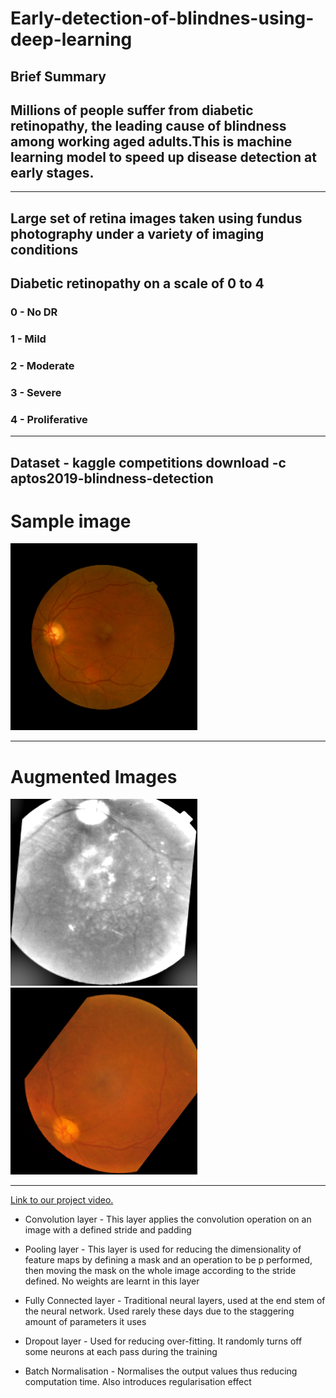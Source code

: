 # Early-detection-of-blindnes-using-deep-learning
## Brief Summary
## Millions of people suffer from diabetic retinopathy, the leading cause of blindness among working aged adults.This is  machine learning model to speed up disease detection at early stages.

---
## Large set of retina images taken using fundus photography under a variety of imaging conditions
## Diabetic retinopathy on a scale of 0 to 4
### 0 - No DR
### 1 - Mild
### 2 - Moderate
### 3 - Severe
### 4 - Proliferative 
---
## Dataset - kaggle competitions download -c aptos2019-blindness-detection

# Sample image

![sample_image](_98_1188351.png)

---


# Augmented Images

![sample_image](104.png) 
![sample_image](_11_2949469.png) 

---
[Link to our project video.](https://youtu.be/Q0kTO78_hic)


* Convolution layer - This layer applies the convolution operation on an image with a defined stride and padding

* Pooling layer - This layer is used for reducing the dimensionality of feature maps by defining a mask and an operation to be p performed, then moving the mask on the whole image according to the stride defined. No weights are learnt in this layer

* Fully Connected layer - Traditional neural layers, used at the end stem of the neural network. Used rarely these days due to the staggering amount of parameters it uses

* Dropout layer - Used for reducing over-fitting. It randomly turns off some neurons at each pass during the training

* Batch Normalisation - Normalises the output values thus reducing computation time. Also introduces regularisation effect




